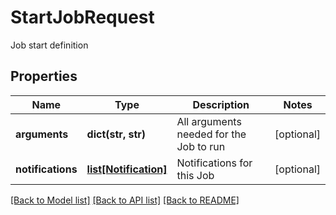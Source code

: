 # StartJobRequest

Job start definition

## Properties
Name | Type | Description | Notes
------------ | ------------- | ------------- | -------------
**arguments** | **dict(str, str)** | All arguments needed for the Job to run | [optional] 
**notifications** | [**list[Notification]**](Notification.md) | Notifications for this Job | [optional] 

[[Back to Model list]](../README.md#documentation-for-models) [[Back to API list]](../README.md#documentation-for-api-endpoints) [[Back to README]](../README.md)



